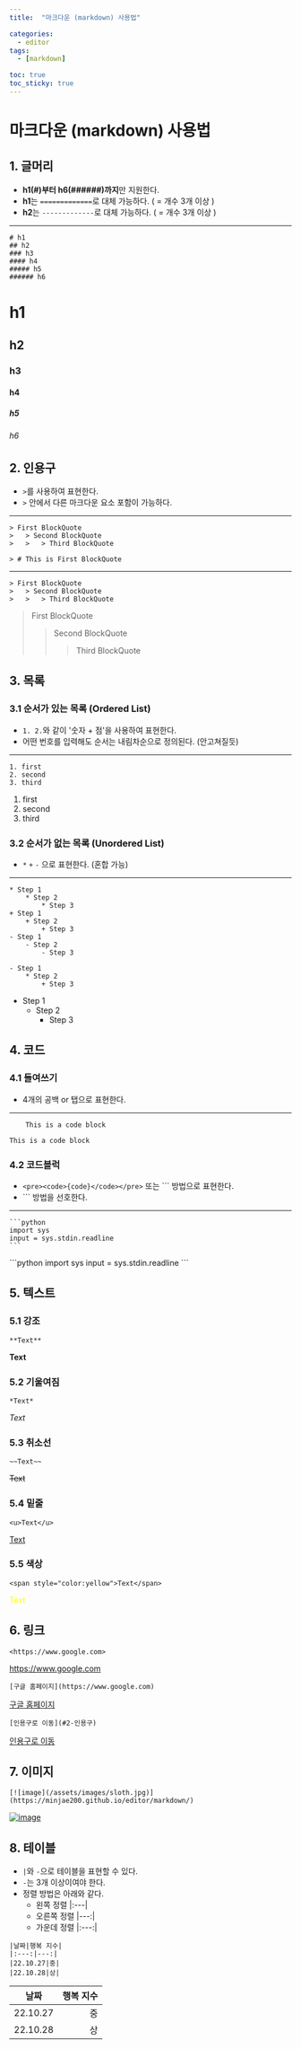 ```yaml
---
title:  "마크다운 (markdown) 사용법" 

categories:
  - editor
tags:
  - [markdown]

toc: true
toc_sticky: true
---
```


마크다운 (markdown) 사용법
======================
## 1. 글머리
- **h1(#)부터 h6(######)까지**만 지원한다.  
- **h1**는 `=============`로 대체 가능하다. ( = 개수 3개 이상 )  
- **h2**는 `-------------`로 대체 가능하다. ( = 개수 3개 이상 )  

***
```
# h1
## h2
### h3
#### h4
##### h5
###### h6
```
# h1
## h2
### h3
#### h4
##### h5
###### h6

## 2. 인용구
- `>`를 사용하여 표현한다.  
- `>` 안에서 다른 마크다운 요소 포함이 가능하다.  

***
```
> First BlockQuote
>   > Second BlockQuote
>   >   > Third BlockQuote
```
```
> # This is First BlockQuote
```
***
```
> First BlockQuote
>   > Second BlockQuote
>   >   > Third BlockQuote
```
> First BlockQuote
>    > Second BlockQuote
>    >    > Third BlockQuote

## 3. 목록
### 3.1 순서가 있는 목록 (Ordered List)
- `1. 2.`와 같이 '숫자 + 점'을 사용하여 표현한다.  
- 어떤 번호를 입력해도 순서는 내림차순으로 정의된다. (안고쳐질듯)  

***
```
1. first
2. second
3. third
```
1. first
2. second
3. third

### 3.2 순서가 없는 목록 (Unordered List)
- `*` `+` `-` 으로 표현한다. (혼합 가능)  

***
```
* Step 1
    * Step 2
        * Step 3
+ Step 1
    + Step 2
        + Step 3
- Step 1
    - Step 2
        - Step 3
```
```
- Step 1
    * Step 2
        + Step 3
```
- Step 1
    * Step 2
        + Step 3

## 4. 코드
### 4.1 들여쓰기
- 4개의 공백 or 탭으로 표현한다.  

***
```
    This is a code block
```
    This is a code block

### 4.2 코드블럭
- `<pre><code>{code}</code></pre>` 또는 \`\`\` 방법으로 표현한다.  
-  \`\`\` 방법을 선호한다.  

***
<div class="language-plaintext highlighter-rouge"><div class="highlight"><pre class="highlight"><code>```python  
import sys  
input = sys.stdin.readline  
```
</code></pre></div></div>
```python
import sys
input = sys.stdin.readline
```

## 5. 텍스트
### 5.1 강조
```
**Text**
```
**Text**

### 5.2 기울여짐
```
*Text*
```
*Text*

### 5.3 취소선
```
~~Text~~
```
~~Text~~

### 5.4 밑줄
```
<u>Text</u>
```
<u>Text</u>


### 5.5 색상
```
<span style="color:yellow">Text</span>
```
<span style="color:yellow">Text</span>

## 6. 링크
```
<https://www.google.com>
```
<https://www.google.com>

```
[구글 홈페이지](https://www.google.com)
```
[구글 홈페이지](https://www.google.com)
```
[인용구로 이동](#2-인용구)
```
[인용구로 이동](#2-인용구)


## 7. 이미지
```
[![image](/assets/images/sloth.jpg)](https://minjae200.github.io/editor/markdown/)
```
[![image](/assets/images/sloth.jpg)](https://minjae200.github.io/editor/markdown/)

## 8. 테이블
- `|`와 `-`으로 테이블을 표현할 수 있다.
- `-`는 3개 이상이여야 한다.
- 정렬 방법은 아래와 같다.
    - 왼쪽 정렬 \|:---\|
    - 오른쪽 정렬 \|---:\|
    - 가운데 정렬 \|:---:\|
```
|날짜|행복 지수|
|:---:|---:|
|22.10.27|중|
|22.10.28|상|
```
|날짜|행복 지수|
|:---:|---:|
|22.10.27|중|
|22.10.28|상|